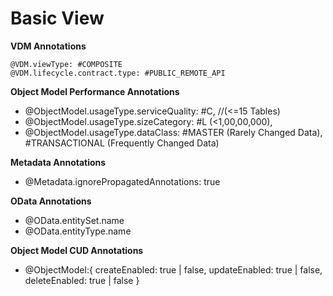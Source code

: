 # Basic View
**VDM Annotations**
```
@VDM.viewType: #COMPOSITE
@VDM.lifecycle.contract.type: #PUBLIC_REMOTE_API
```

**Object Model  Performance Annotations**
- @ObjectModel.usageType.serviceQuality: #C,  //(<=15 Tables)
- @ObjectModel.usageType.sizeCategory: #L (<1,00,00,000), 
- @ObjectModel.usageType.dataClass: #MASTER (Rarely Changed Data), #TRANSACTIONAL (Frequently Changed Data)

**Metadata Annotations**
- @Metadata.ignorePropagatedAnnotations: true

**OData Annotations**
- @OData.entitySet.name
- @OData.entityType.name

**Object Model CUD Annotations**
- @ObjectModel:{
    createEnabled: true | false, 
    updateEnabled: true | false, 
    deleteEnabled: true | false
}
